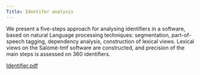 ```yaml
---
Title: Identifer analysis
---
```


We present a five-steps approach for analysing identifiers in a software, based on natural Language processing techniques: segmentation, part-of-speech tagging, dependency analysis, construction of lexical views. Lexical views on the Salomé-tmf software are constructed, and precision of the main steps is assessed on 360 identifiers.

[Identifier.pdf](%assets_url%/files/db/kb6xrxu9cqqv5t76957yroqqjz8t3j/sattoseIdentifers.pdf)
